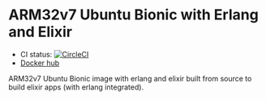 # ARM32v7 Ubuntu Bionic with Erlang and Elixir

* CI status: [![CircleCI](https://circleci.com/gh/graffic/elixir-ubuntu-armv7.svg?style=svg)](https://circleci.com/gh/graffic/elixir-ubuntu-armv7)
* [Docker hub](https://hub.docker.com/r/graffic/elixir-ubuntu-armv7/)

ARM32v7 Ubuntu Bionic image with erlang and elixir built from source to build elixir apps (with erlang integrated).